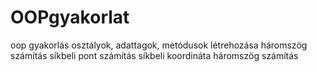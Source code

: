# OOPgyakorlat
oop gyakorlás osztályok, adattagok, metódusok létrehozása
háromszög számítás
síkbeli pont számítás
síkbeli koordináta háromszög számítás

